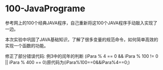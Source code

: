 # 100-JavaPrograme

参考网上的100个经典JAVA程序，自己重新将这100个JAVA程序手动敲入实现了一边。

本次实验中巩固了JAVA基础知识，了解了很多变量的规范命令，如何简单高效的实现一个函数的功能。

修正了部分错误代码:
例3中的闰年的判断 (iPara % 4 == 0 && iPara % 100 != 0 || iPara % 400 == 0)原代码为(iPara%100==0&&iPara%4==0;)
